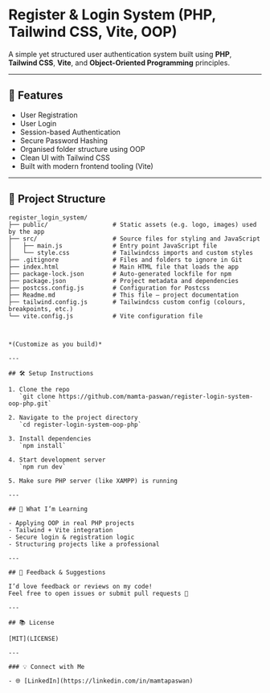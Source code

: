 # Register & Login System (PHP, Tailwind CSS, Vite, OOP)

A simple yet structured user authentication system built using **PHP**, **Tailwind CSS**, **Vite**, and **Object-Oriented Programming** principles.

---

## 🚀 Features

- User Registration
- User Login
- Session-based Authentication
- Secure Password Hashing
- Organised folder structure using OOP
- Clean UI with Tailwind CSS
- Built with modern frontend tooling (Vite)

---

## 📁 Project Structure

```text
register_login_system/
├── public/                  # Static assets (e.g. logo, images) used by the app
├── src/                     # Source files for styling and JavaScript
│   ├── main.js              # Entry point JavaScript file
│   └── style.css            # Tailwindcss imports and custom styles
├── .gitignore               # Files and folders to ignore in Git
├── index.html               # Main HTML file that loads the app
├── package-lock.json        # Auto-generated lockfile for npm
├── package.json             # Project metadata and dependencies
├── postcss.config.js        # Configuration for Postcss
├── Readme.md                # This file – project documentation
├── tailwind.config.js       # Tailwindcss custom config (colours, breakpoints, etc.)
└── vite.config.js           # Vite configuration file



*(Customize as you build)*

---

## 🛠️ Setup Instructions

1. Clone the repo  
   `git clone https://github.com/mamta-paswan/register-login-system-oop-php.git`

2. Navigate to the project directory  
   `cd register-login-system-oop-php`

3. Install dependencies  
   `npm install`

4. Start development server  
   `npm run dev`

5. Make sure PHP server (like XAMPP) is running

---

## 🧠 What I’m Learning

- Applying OOP in real PHP projects  
- Tailwind + Vite integration  
- Secure login & registration logic  
- Structuring projects like a professional  

---

## 📢 Feedback & Suggestions

I’d love feedback or reviews on my code!  
Feel free to open issues or submit pull requests 💬

---

## 📚 License

[MIT](LICENSE)

---

### 💡 Connect with Me

- 🌐 [LinkedIn](https://linkedin.com/in/mamtapaswan)




